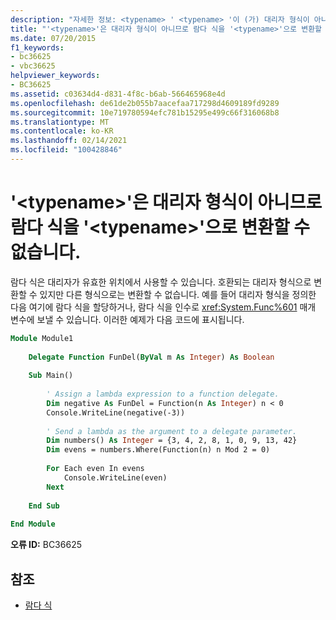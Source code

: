 ```yaml
---
description: "자세한 정보: <typename> ' <typename> '이 (가) 대리자 형식이 아니므로 람다 식을 ' ' (으)로 변환할 수 없습니다."
title: "'<typename>'은 대리자 형식이 아니므로 람다 식을 '<typename>'으로 변환할 수 없습니다."
ms.date: 07/20/2015
f1_keywords:
- bc36625
- vbc36625
helpviewer_keywords:
- BC36625
ms.assetid: c03634d4-d831-4f8c-b6ab-566465968e4d
ms.openlocfilehash: de61de2b055b7aacefaa717298d4609189fd9289
ms.sourcegitcommit: 10e719780594efc781b15295e499c66f316068b8
ms.translationtype: MT
ms.contentlocale: ko-KR
ms.lasthandoff: 02/14/2021
ms.locfileid: "100428846"
---
```

# <a name="lambda-expression-cannot-be-converted-to-typename-because-typename-is-not-a-delegate-type"></a>'\<typename>'은 대리자 형식이 아니므로 람다 식을 '\<typename>'으로 변환할 수 없습니다.

람다 식은 대리자가 유효한 위치에서 사용할 수 있습니다. 호환되는 대리자 형식으로 변환할 수 있지만 다른 형식으로는 변환할 수 없습니다. 예를 들어 대리자 형식을 정의한 다음 여기에 람다 식을 할당하거나, 람다 식을 인수로 <xref:System.Func%601> 매개 변수에 보낼 수 있습니다. 이러한 예제가 다음 코드에 표시됩니다.  
  
```vb  
Module Module1  
  
    Delegate Function FunDel(ByVal m As Integer) As Boolean  
  
    Sub Main()  
  
        ' Assign a lambda expression to a function delegate.  
        Dim negative As FunDel = Function(n As Integer) n < 0  
        Console.WriteLine(negative(-3))  
  
        ' Send a lambda as the argument to a delegate parameter.  
        Dim numbers() As Integer = {3, 4, 2, 8, 1, 0, 9, 13, 42}  
        Dim evens = numbers.Where(Function(n) n Mod 2 = 0)  
  
        For Each even In evens  
            Console.WriteLine(even)  
        Next  
  
    End Sub  
  
End Module  
```  
  
 **오류 ID:** BC36625  
  
## <a name="see-also"></a>참조

- [람다 식](../programming-guide/language-features/procedures/lambda-expressions.md)

